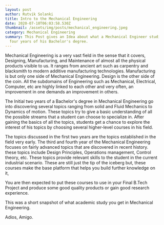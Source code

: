 ```yaml
---
layout: post
author: Rutvik Solanki
title: Intro to the Mechanical Engineering
date: 2020-07-10T06:03:58.530Z
thumbnail: /assets/img/posts/mechanical_engineering.jpeg
category: Mechanical Engineering
summary: This Post gives an Idea about what a Mechanical Engineer studies in the
  four years of his Bachelor's degree.
---
```

Mechanical Engineering is a very vast field in the sense that it covers, Designing, Manufacturing, and Maintenance of almost all the physical products visible to us. It ranges from ancient art such as carpentry and blacksmith to modern additive manufacturing technologies. Manufacturing is but only one side of Mechanical Engineering. Design is the other side of the coin. All the subdomains of Engineering such as Mechanical, Electrical, Computer, etc are highly linked to each other and very often, an improvement in one demands an improvement in others.

The Initial two years of a Bachelor's degree in Mechanical Engineering go into discovering several topics ranging from solid and Fluid Mechanics to Dynamics of motion. These topics try to give a basic understanding of all the possible streams that a student can choose to specialize in. After gaining the basics of all the topics, students get a chance to explore the interest of his topics by choosing several higher-level courses in his field. 

The topics discussed in the first two years are the topics established in the field very early. The third and fourth year of the Mechanical Engineering focuses on fairly advanced topics that are discovered in recent history. these topics include Design Principles, Operations management, Control theory, etc. These topics provide relevant skills to the student in the current industrial scenario. These are still just the tip of the iceberg but, these courses make the base platform that helps you build further knowledge on it, 

You are then expected to put these courses to use in your Final B.Tech Project and produce some good quality products or gain good research experience.

This was a short snapshot of what academic study you get in Mechanical Engineering.

Adios, Amigo.